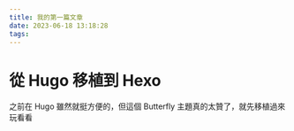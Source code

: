 ```yaml
---
title: 我的第一篇文章
date: 2023-06-18 13:18:28
tags:
---
```


# 從 Hugo 移植到 Hexo

之前在 Hugo 雖然就挺方便的，但這個 Butterfly 主題真的太贊了，就先移植過來玩看看

